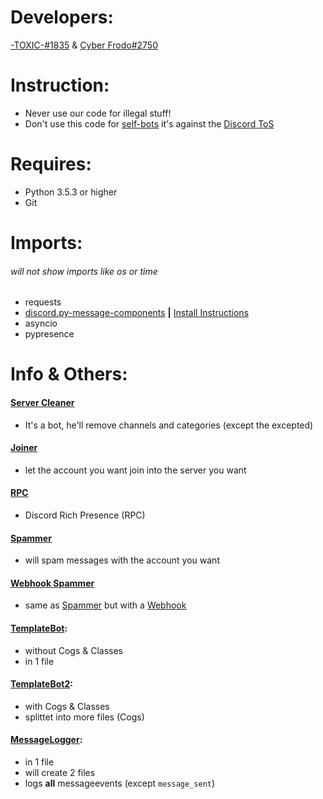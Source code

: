 # Developers:
[-TOXIC-#1835](https://discord.com/users/856594604812009502) & [Cyber Frodo#2750](https://discord.com/users/370986466555199490)
# Instruction:
* Never use our code for illegal stuff!
* Don't use this code for [self-bots](https://support.discord.com/hc/en-us/articles/115002192352-Automated-user-accounts-self-bots-) it's against the [Discord ToS](https://discord.com/terms)
# Requires:
* Python 3.5.3 or higher
* Git
# Imports:
###### *will not show imports like os or time*
* requests
* [discord.py-message-components](https://github.com/mccoderpy/discord.py-message-components/tree/developer) **|** [Install Instructions](https://github.com/TxcToxic/Discord/blob/main/TemplateBot/readme.md#installing)
* asyncio
* pypresence
# Info & Others:
#### [Server Cleaner](https://github.com/TxcToxic/Discord/blob/main/server-cleaner.py)
* It's a bot, he'll remove channels and categories (except the excepted)
#### [Joiner](https://github.com/TxcToxic/Discord/blob/main/joiner.py)
* let the account you want join into the server you want
#### [RPC](https://github.com/TxcToxic/Discord/blob/main/RPC.py)
* Discord Rich Presence (RPC)
#### [Spammer](https://github.com/TxcToxic/Discord/blob/main/spammer.py)
* will spam messages with the account you want
#### [Webhook Spammer](https://github.com/TxcToxic/Discord/blob/main/webhook-spammer.py)
* same as [Spammer](https://github.com/TxcToxic/Discord/blob/main/spammer.py) but with a [Webhook](https://support.discord.com/hc/en-us/articles/228383668-Intro-to-Webhooks)
#### [TemplateBot](https://github.com/TxcToxic/Discord/tree/main/TemplateBot):
* without Cogs & Classes
* in 1 file
#### [TemplateBot2](https://github.com/TxcToxic/Discord/tree/main/TemplateBot2):
* with Cogs & Classes
* splittet into more files (Cogs)
#### [MessageLogger](https://github.com/TxcToxic/Discord/tree/main/MessageLogger):
* in 1 file
* will create 2 files
* logs **all** messageevents (except `message_sent`)
